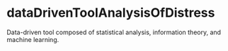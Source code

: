 # dataDrivenToolAnalysisOfDistress
Data-driven tool composed of statistical analysis, information theory, and machine learning. 
